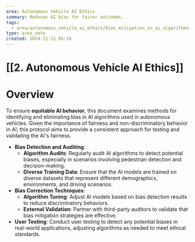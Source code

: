 ```yaml
---
area: Autonomous Vehicle AI Ethics
summary: Reduces AI bias for fairer outcomes.
tags:
  - area/autonomous_vehicle_ai_ethics/bias_mitigation_in_ai_algorithms
type: area_note
created: 2024-11-12 05:24
---
```

# [[2. Autonomous Vehicle AI Ethics]] 
# Overview
To ensure **equitable AI behavior**, this document examines methods for identifying and eliminating bias in AI algorithms used in autonomous vehicles. Given the importance of fairness and non-discriminatory behavior in AI, this protocol aims to provide a consistent approach for testing and validating the AI's fairness.

- **Bias Detection and Auditing**:
    - **Algorithm Audits**: Regularly audit AI algorithms to detect potential biases, especially in scenarios involving pedestrian detection and decision-making.
    - **Diverse Training Data**: Ensure that the AI models are trained on diverse datasets that represent different demographics, environments, and driving scenarios.
- **Bias Correction Techniques**:
    - **Algorithm Tuning**: Adjust AI models based on bias detection results to reduce discriminatory behaviors.
    - **External Validation**: Partner with third-party auditors to validate that bias mitigation strategies are effective.
- **User Testing**: Conduct user testing to detect any potential biases in real-world applications, adjusting algorithms as needed to meet ethical standards.
